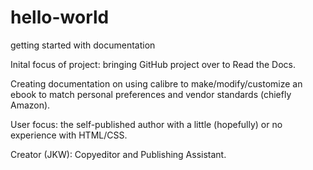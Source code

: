# hello-world
getting started with documentation

Inital focus of project: bringing GitHub project over to Read the Docs.

Creating documentation on using calibre to make/modify/customize an ebook to match personal preferences and vendor standards (chiefly Amazon).

User focus: the self-published author with a little (hopefully) or no experience with HTML/CSS.

Creator (JKW): Copyeditor and Publishing Assistant.
